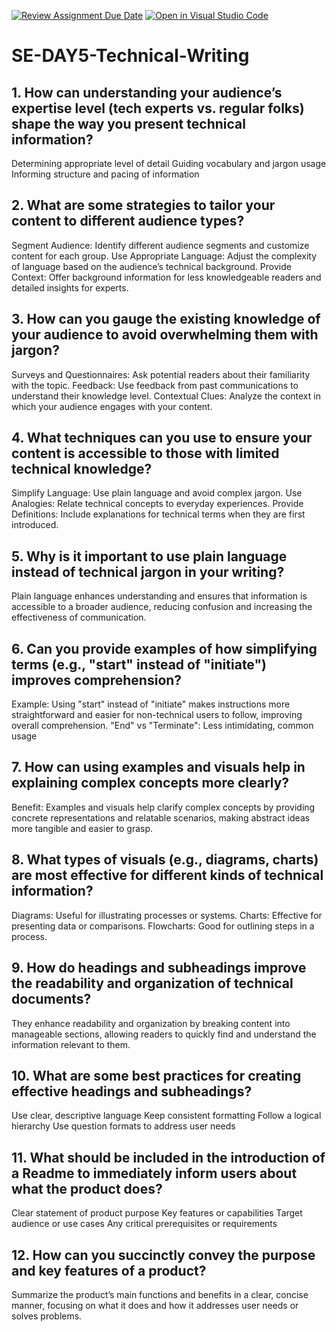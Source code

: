 [![Review Assignment Due Date](https://classroom.github.com/assets/deadline-readme-button-22041afd0340ce965d47ae6ef1cefeee28c7c493a6346c4f15d667ab976d596c.svg)](https://classroom.github.com/a/zsAR-pyY)
[![Open in Visual Studio Code](https://classroom.github.com/assets/open-in-vscode-2e0aaae1b6195c2367325f4f02e2d04e9abb55f0b24a779b69b11b9e10269abc.svg)](https://classroom.github.com/online_ide?assignment_repo_id=15667862&assignment_repo_type=AssignmentRepo)
# SE-DAY5-Technical-Writing
## 1. How can understanding your audience’s expertise level (tech experts vs. regular folks) shape the way you present technical information?
Determining appropriate level of detail
Guiding vocabulary and jargon usage
Informing structure and pacing of information
## 2. What are some strategies to tailor your content to different audience types?
Segment Audience: Identify different audience segments and customize content for each group.
Use Appropriate Language: Adjust the complexity of language based on the audience’s technical background.
Provide Context: Offer background information for less knowledgeable readers and detailed insights for experts.
## 3. How can you gauge the existing knowledge of your audience to avoid overwhelming them with jargon?
Surveys and Questionnaires: Ask potential readers about their familiarity with the topic.
Feedback: Use feedback from past communications to understand their knowledge level.
Contextual Clues: Analyze the context in which your audience engages with your content.
## 4. What techniques can you use to ensure your content is accessible to those with limited technical knowledge?
Simplify Language: Use plain language and avoid complex jargon.
Use Analogies: Relate technical concepts to everyday experiences.
Provide Definitions: Include explanations for technical terms when they are first introduced.
## 5. Why is it important to use plain language instead of technical jargon in your writing?
 Plain language enhances understanding and ensures that information is accessible to a broader audience, reducing confusion and increasing the effectiveness of communication.
## 6. Can you provide examples of how simplifying terms (e.g., "start" instead of "initiate") improves comprehension?
Example: Using "start" instead of "initiate" makes instructions more straightforward and easier for non-technical users to follow, improving overall comprehension.
"End" vs "Terminate": Less intimidating, common usage
## 7. How can using examples and visuals help in explaining complex concepts more clearly?
Benefit: Examples and visuals help clarify complex concepts by providing concrete representations and relatable scenarios, making abstract ideas more tangible and easier to grasp.
## 8. What types of visuals (e.g., diagrams, charts) are most effective for different kinds of technical information?
Diagrams: Useful for illustrating processes or systems.
Charts: Effective for presenting data or comparisons.
Flowcharts: Good for outlining steps in a process.
## 9. How do headings and subheadings improve the readability and organization of technical documents?
They enhance readability and organization by breaking content into manageable sections, allowing readers to quickly find and understand the information relevant to them.
## 10. What are some best practices for creating effective headings and subheadings?
Use clear, descriptive language
Keep consistent formatting
Follow a logical hierarchy
Use question formats to address user needs
## 11. What should be included in the introduction of a Readme to immediately inform users about what the product does?
Clear statement of product purpose
Key features or capabilities
Target audience or use cases
Any critical prerequisites or requirements
## 12. How can you succinctly convey the purpose and key features of a product?
 Summarize the product’s main functions and benefits in a clear, concise manner, focusing on what it does and how it addresses user needs or solves problems.
